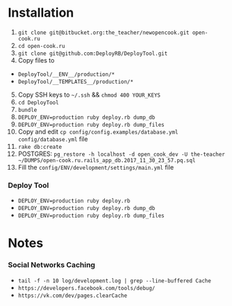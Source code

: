 # Installation

1. `git clone git@bitbucket.org:the_teacher/newopencook.git open-cook.ru`
2. `cd open-cook.ru`
3. `git clone git@github.com:DeployRB/DeployTool.git`
4. Copy files to

  * `DeployTool/__ENV__/production/*`
  * `DeployTool/__TEMPLATES__/production/*`

5. Copy SSH keys to `~/.ssh` && `chmod 400 YOUR_KEYS`
6. `cd DeployTool`
7. `bundle`
8. `DEPLOY_ENV=production ruby deploy.rb dump_db`
9. `DEPLOY_ENV=production ruby deploy.rb dump_files`
10. Copy and edit `cp config/config.examples/database.yml config/database.yml` file
10. `rake db:create`
11. POSTGRES: `pg_restore -h localhost -d open_cook_dev -U the-teacher ~/DUMPS/open-cook.ru.rails_app_db.2017_11_30_23_57.pq.sql`
12. Fill the `config/ENV/development/settings/main.yml` file

### Deploy Tool

* `DEPLOY_ENV=production ruby deploy.rb`
* `DEPLOY_ENV=production ruby deploy.rb dump_db`
* `DEPLOY_ENV=production ruby deploy.rb dump_files`

# Notes

### Social Networks Caching

* `tail -f -n 10 log/development.log | grep --line-buffered Cache`
* `https://developers.facebook.com/tools/debug/`
* `https://vk.com/dev/pages.clearCache`
